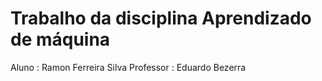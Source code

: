 # Trabalho da disciplina Aprendizado de máquina


Aluno : Ramon Ferreira Silva
Professor : Eduardo Bezerra
